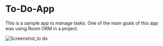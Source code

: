 # To-Do-App
This is a sample app to manage tasks. One of the main goals of this app was using Room ORM in a project.

![Screenshot_to do](https://user-images.githubusercontent.com/97227120/184117480-cc4ccb00-690d-4934-b251-06213105a840.png)
